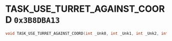# TASK_USE_TURRET_AGAINST_COORD `0x3B8DBA13`

```cpp
void TASK_USE_TURRET_AGAINST_COORD(int _Unk0, int _Unk1, int _Unk2, int _Unk3);
```